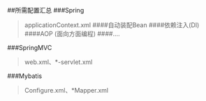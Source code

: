 ##所需配置汇总
###Spring
>applicationContext.xml
####自动装配Bean
####依赖注入(DI)
####AOP (面向方面编程)
####....

###SpringMVC
>web.xml、*-servlet.xml

###Mybatis
>Configure.xml、*Mapper.xml